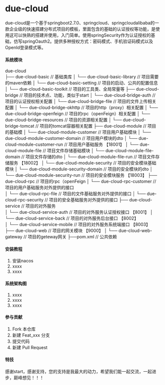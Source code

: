 # due-cloud

due-cloud是一个基于springboot2.7.0、springcloud、springcloudalibaba的一款企业级的快速搭建分布式项目的模板，里面包含的基础的认证授权等功能，是使用这可以快熟的搭建并使用，入门简单。使用springSecurity作为认证授权的基础，仿写springOauth2。提供多种授权方式：密码模式、手机验证码模式以及OpenId登录模式等。

#### 系统模块
due-cloud     
├── due-cloud-basic                                 // 基础类库 
│       └── due-cloud-basic-library                 // 项目需要的maven依赖
│       └── due-cloud-basic-setting                 // 项目的启动、公共的配置信息
│       └── due-cloud-basic-toolkit                 // 项目的工具类、全局常量等
├── due-cloud-bridge                                // 项目的技术点、功能，类似于start
│       └── due-cloud-bridge-auth                   // 项目的认证授权相关配置
│       └── due-cloud-bridge-file                   // 项目的文件上传相关配置
│       └── due-cloud-bridge-okhttp                 // 项目的http（proxy）相关配置
│       └── due-cloud-bridge-openfeign              // 项目的rpc（openFeign）相关配置
│       └── due-cloud-bridge-resources              // 项目的资源相关配置
│       └── due-cloud-bridge-tomcat                 // 项目的tomcat容器相关配置
├── due-cloud-module                                // 项目的基础模
│       └── due-cloud-module-customer               // 项目用户基础模块
│           └── due-cloud-module-customer-domain    // 项目用户模块的dto
│           └── due-cloud-module-customer-run       // 项目用户基础服务                                   【18001】
│       └── due-cloud-module-file                   // 项目文件存储基础模块
│           └── due-cloud-module-file-domain        // 项目文件存储的dto
│           └── due-cloud-module-file-run           // 项目文件存储服务                                   【18002】
│       └── due-cloud-module-security               // 项目的安全模块基础模块
│           └── due-cloud-module-security-domain    // 项目的安全模块的dto
│           └── due-cloud-module-security-run       // 项目的安全模块服务                                  【18003】
├── due-cloud-rpc                                   // 项目的rpc（openFeign
│       └── due-cloud-rpc-customer                  // 项目的用户基础服务对外提供的接口                     
│       └── due-cloud-rpc-file                      // 项目的文件基础服务对外提供的接口
│       └── due-cloud-rpc-security                  // 项目的安全基础服务对外提供的接口
├── due-cloud-service                               // 项目的对外服务                                       
│       └── due-cloud-service-auth                  // 项目的对外服务认证授权接口                            【8001】
│       └── due-cloud-service-back                  // 项目的对外服务后台接口                                【8002】   
│       └── due-cloud-service-mobile                // 项目的对外服务系统端接口                              【8003】
├── due-cloud-web                                   // 项目的网关模块                                       【9000】
│       └── due-cloud-web-gateway                   // 项目的geteway网关
├──pom.xml                // 公共依赖


#### 安装教程

1.  安装nacos
2.  xxxx
3.  xxxx

#### 系统架构图

1.  xxxx
2.  xxxx
3.  xxxx

#### 参与贡献

1.  Fork 本仓库
2.  新建 Feat_xxx 分支
3.  提交代码
4.  新建 Pull Request


#### 特技

感谢start，感谢支持，您的支持是我最大的动力，希望我们能一起交流，一起进步，巅峰想见！！！
